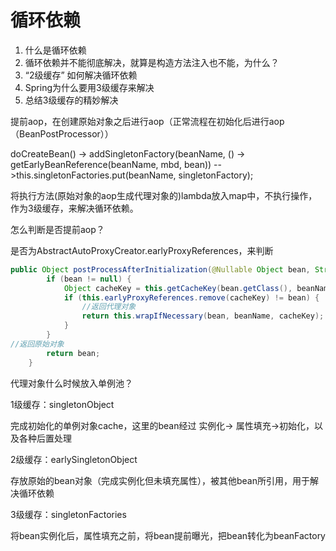 # 循环依赖

1. 什么是循环依赖
2. 循环依赖并不能彻底解决，就算是构造方法注入也不能，为什么？
3. “2级缓存” 如何解决循环依赖
4. Spring为什么要用3级缓存来解决
5. 总结3级缓存的精妙解决



提前aop，在创建原始对象之后进行aop（正常流程在初始化后进行aop（BeanPostProcessor））

doCreateBean() -> addSingletonFactory(beanName, () -> getEarlyBeanReference(beanName, mbd, bean)) -->this.singletonFactories.put(beanName, singletonFactory);

将执行方法(原始对象的aop生成代理对象的)lambda放入map中，不执行操作，作为3级缓存，来解决循环依赖。



怎么判断是否提前aop？

是否为AbstractAutoProxyCreator.earlyProxyReferences，来判断

```java
public Object postProcessAfterInitialization(@Nullable Object bean, String beanName) {
        if (bean != null) {
            Object cacheKey = this.getCacheKey(bean.getClass(), beanName);
            if (this.earlyProxyReferences.remove(cacheKey) != bean) {
                //返回代理对象
                return this.wrapIfNecessary(bean, beanName, cacheKey);
            }
        }
//返回原始对象
        return bean;
    }
```



代理对象什么时候放入单例池？



1级缓存：singletonObject

完成初始化的单例对象cache，这里的bean经过 实例化-> 属性填充->初始化，以及各种后置处理



2级缓存：earlySingletonObject

存放原始的bean对象（完成实例化但未填充属性），被其他bean所引用，用于解决循环依赖



3级缓存：singletonFactories

将bean实例化后，属性填充之前，将bean提前曝光，把bean转化为beanFactory